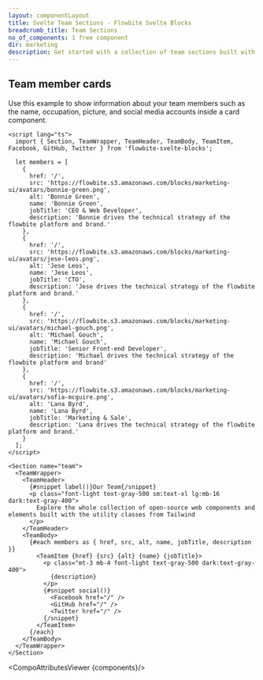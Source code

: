 ```yaml
---
layout: componentLayout
title: Svelte Team Sections - Flowbite Svelte Blocks
breadcrumb_title: Team Sections
no_of_components: 1 free component
dir: marketing
description: Get started with a collection of team sections built with Tailwind CSS and Flowbite to showcase your organization's team members based on multiple layouts.
---
```


<script>
  import { TableProp, TableDefaultRow, CompoAttributesViewer } from '../utils'
  const components = 'TeamWrapper, TeamHeader, TeamBody, TeamItem, Facebook, GitHub, Twitter, Section'
</script>

## Team member cards

Use this example to show information about your team members such as the name, occupation, picture, and social media accounts inside a card component.

```svelte example
<script lang="ts">
  import { Section, TeamWrapper, TeamHeader, TeamBody, TeamItem, Facebook, GitHub, Twitter } from 'flowbite-svelte-blocks';

  let members = [
    {
      href: '/',
      src: 'https://flowbite.s3.amazonaws.com/blocks/marketing-ui/avatars/bonnie-green.png',
      alt: 'Bonnie Green',
      name: 'Bonnie Green',
      jobTitle: 'CEO & Web Developer',
      description: 'Bonnie drives the technical strategy of the flowbite platform and brand.'
    },
    {
      href: '/',
      src: 'https://flowbite.s3.amazonaws.com/blocks/marketing-ui/avatars/jese-leos.png',
      alt: 'Jese Leos',
      name: 'Jese Leos',
      jobTitle: 'CTO',
      description: 'Jese drives the technical strategy of the flowbite platform and brand.'
    },
    {
      href: '/',
      src: 'https://flowbite.s3.amazonaws.com/blocks/marketing-ui/avatars/michael-gouch.png',
      alt: 'Michael Gouch',
      name: 'Michael Gouch',
      jobTitle: 'Senior Front-end Developer',
      description: 'Michael drives the technical strategy of the flowbite platform and brand'
    },
    {
      href: '/',
      src: 'https://flowbite.s3.amazonaws.com/blocks/marketing-ui/avatars/sofia-mcguire.png',
      alt: 'Lana Byrd',
      name: 'Lana Byrd',
      jobTitle: 'Marketing & Sale',
      description: 'Lana drives the technical strategy of the flowbite platform and brand.'
    }
  ];
</script>

<Section name="team">
  <TeamWrapper>
    <TeamHeader>
      {#snippet label()}Our Team{/snippet}
      <p class="font-light text-gray-500 sm:text-xl lg:mb-16 dark:text-gray-400">
        Explore the whole collection of open-source web components and elements built with the utility classes from Tailwind
      </p>
    </TeamHeader>
    <TeamBody>
      {#each members as { href, src, alt, name, jobTitle, description }}
        <TeamItem {href} {src} {alt} {name} {jobTitle}>
          <p class="mt-3 mb-4 font-light text-gray-500 dark:text-gray-400">
            {description}
          </p>
          {#snippet social()}
            <Facebook href="/" />
            <GitHub href="/" />
            <Twitter href="/" />
          {/snippet}
        </TeamItem>
      {/each}
    </TeamBody>
  </TeamWrapper>
</Section>
```

<CompoAttributesViewer {components}/>
